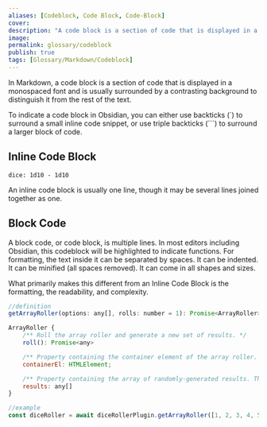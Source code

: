 ```yaml
---
aliases: [Codeblock, Code Block, Code-Block]
cover: 
description: "A code block is a section of code that is displayed in a monospaced font and is usually surrounded by a contrasting background to distinguish it from the rest of the text."
image: 
permalink: glossary/codeblock
publish: true
tags: [Glossary/Markdown/Codeblock]
---
```


In Markdown, a code block is a section of code that is displayed in a monospaced font and is usually surrounded by a contrasting background to distinguish it from the rest of the text.

To indicate a code block in Obsidian, you can either use backticks (\`) to surround a small inline code snippet, or use triple backticks (\`\`\`) to surround a larger block of code. 

## Inline Code Block

`dice: 1d10 - 1d10`

An inline code block is usually one line, though it may be several lines joined together as one.

## Block Code

A block code, or code block, is multiple lines. In most editors including Obsidian, this codeblock will be highlighted to indicate functions. For formatting, the text inside it can be separated by spaces. It can be indented. It can be minified (all spaces removed). It can come in all shapes and sizes. 

What primarily makes this different from an Inline Code Block is the formatting, the readability, and complexity. 

```js
//definition
getArrayRoller(options: any[], rolls: number = 1): Promise<ArrayRoller>;

ArrayRoller {
    /** Roll the array roller and generate a new set of results. */
    roll(): Promise<any>

    /** Property containing the container element of the array roller. Use this to attach it to the note's DOM */
    containerEl: HTMLElement;

    /** Property containing the array of randomly-generated results. This will change every time the array roller is rolled. */
    results: any[]
}

//example
const diceRoller = await diceRollerPlugin.getArrayRoller([1, 2, 3, 4, 5], 2);
```
